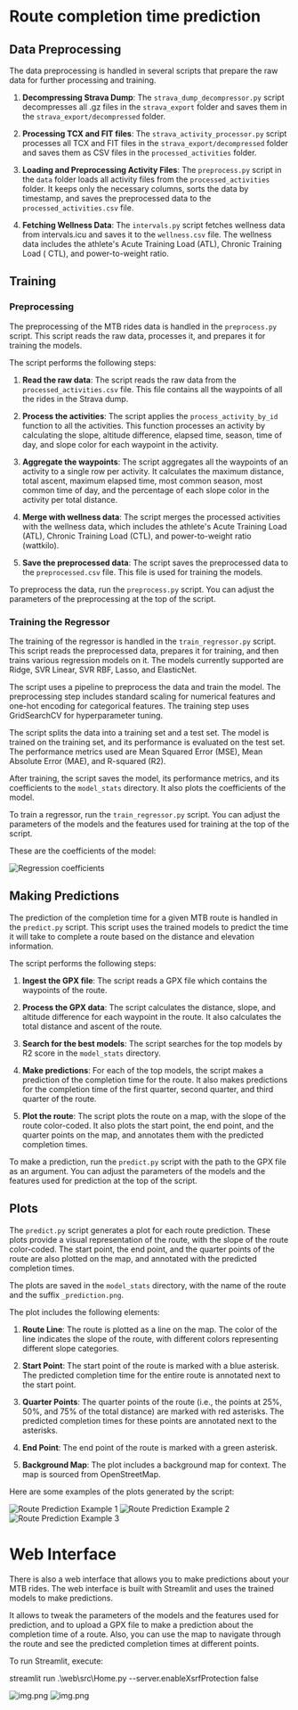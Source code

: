 # Route completion time prediction

## Data Preprocessing

The data preprocessing is handled in several scripts that prepare the raw data for further processing and training.

1. **Decompressing Strava Dump**: The `strava_dump_decompressor.py` script decompresses all .gz files in
   the `strava_export` folder and saves them in the `strava_export/decompressed` folder.

2. **Processing TCX and FIT files**: The `strava_activity_processor.py` script processes all TCX and FIT files in
   the `strava_export/decompressed` folder and saves them as CSV files in the `processed_activities` folder.

3. **Loading and Preprocessing Activity Files**: The `preprocess.py` script in the `data` folder loads all activity
   files from the `processed_activities` folder. It keeps only the necessary columns, sorts the data by timestamp, and
   saves the preprocessed data to the `processed_activities.csv` file.

4. **Fetching Wellness Data**: The `intervals.py` script fetches wellness data from intervals.icu and saves it to
   the `wellness.csv` file. The wellness data includes the athlete's Acute Training Load (ATL), Chronic Training Load (
   CTL), and power-to-weight ratio.

## Training

### Preprocessing

The preprocessing of the MTB rides data is handled in the `preprocess.py` script. This script reads the raw data,
processes it, and prepares it for training the models.

The script performs the following steps:

1. **Read the raw data**: The script reads the raw data from the `processed_activities.csv` file. This file contains all
   the waypoints of all the rides in the Strava dump.

2. **Process the activities**: The script applies the `process_activity_by_id` function to all the activities. This
   function processes an activity by calculating the slope, altitude difference, elapsed time, season, time of day, and
   slope color for each waypoint in the activity.

3. **Aggregate the waypoints**: The script aggregates all the waypoints of an activity to a single row per activity. It
   calculates the maximum distance, total ascent, maximum elapsed time, most common season, most common time of day, and
   the percentage of each slope color in the activity per total distance.

4. **Merge with wellness data**: The script merges the processed activities with the wellness data, which includes the
   athlete's Acute Training Load (ATL), Chronic Training Load (CTL), and power-to-weight ratio (wattkilo).

5. **Save the preprocessed data**: The script saves the preprocessed data to the `preprocessed.csv` file. This file is
   used for training the models.

To preprocess the data, run the `preprocess.py` script. You can adjust the parameters of the preprocessing at the top of
the script.

### Training the Regressor

The training of the regressor is handled in the `train_regressor.py` script. This script reads the preprocessed data,
prepares it for training, and then trains various regression models on it. The models currently supported are Ridge, SVR
Linear, SVR RBF, Lasso, and ElasticNet.

The script uses a pipeline to preprocess the data and train the model. The preprocessing step includes standard scaling
for numerical features and one-hot encoding for categorical features. The training step uses GridSearchCV for
hyperparameter tuning.

The script splits the data into a training set and a test set. The model is trained on the training set, and its
performance is evaluated on the test set. The performance metrics used are Mean Squared Error (MSE), Mean Absolute
Error (MAE), and R-squared (R2).

After training, the script saves the model, its performance metrics, and its coefficients to the `model_stats`
directory. It also plots the coefficients of the model.

To train a regressor, run the `train_regressor.py` script. You can adjust the parameters of the models and the features
used for training at the top of the script.

These are the coefficients of the model:

![Regression coefficients](training/model_stats/Lasso_coefs.png)

## Making Predictions

The prediction of the completion time for a given MTB route is handled in the `predict.py` script. This script uses the
trained models to predict the time it will take to complete a route based on the distance and elevation information.

The script performs the following steps:

1. **Ingest the GPX file**: The script reads a GPX file which contains the waypoints of the route.

2. **Process the GPX data**: The script calculates the distance, slope, and altitude difference for each waypoint in the
   route. It also calculates the total distance and ascent of the route.

3. **Search for the best models**: The script searches for the top models by R2 score in the `model_stats` directory.

4. **Make predictions**: For each of the top models, the script makes a prediction of the completion time for the route.
   It also makes predictions for the completion time of the first quarter, second quarter, and third quarter of the
   route.

5. **Plot the route**: The script plots the route on a map, with the slope of the route color-coded. It also plots the
   start point, the end point, and the quarter points on the map, and annotates them with the predicted completion
   times.

To make a prediction, run the `predict.py` script with the path to the GPX file as an argument. You can adjust the
parameters of the models and the features used for prediction at the top of the script.

## Plots

The `predict.py` script generates a plot for each route prediction. These plots provide a visual representation of the
route, with the slope of the route color-coded. The start point, the end point, and the quarter points of the route are
also plotted on the map, and annotated with the predicted completion times.

The plots are saved in the `model_stats` directory, with the name of the route and the suffix `_prediction.png`.

The plot includes the following elements:

1. **Route Line**: The route is plotted as a line on the map. The color of the line indicates the slope of the route,
   with different colors representing different slope categories.

2. **Start Point**: The start point of the route is marked with a blue asterisk. The predicted completion time for the
   entire route is annotated next to the start point.

3. **Quarter Points**: The quarter points of the route (i.e., the points at 25%, 50%, and 75% of the total distance) are
   marked with red asterisks. The predicted completion times for these points are annotated next to the asterisks.

4. **End Point**: The end point of the route is marked with a green asterisk.

5. **Background Map**: The plot includes a background map for context. The map is sourced from OpenStreetMap.

Here are some examples of the plots generated by the script:

![Route Prediction Example 1](training/model_stats/bokeron-bike-race-2023-1-vuelta.gpx_prediction.png)
![Route Prediction Example 2](training/model_stats/ruta_balcon_axarquia.gpx_prediction.png)
![Route Prediction Example 3](training/model_stats/v-rural-race-mijas-mtb.gpx_prediction.png)

# Web Interface

There is also a web interface that allows you to make predictions about your MTB rides. The web interface is built with
Streamlit and uses the trained models to make predictions.

It allows to tweak the parameters of the models and the features used for prediction, and to upload a GPX file to make a
prediction about the completion time of a route. Also, you can use the map to navigate through the route and see the
predicted completion times at different points.

To run Streamlit, execute: 

streamlit run .\web\src\Home.py --server.enableXsrfProtection false

![img.png](../screenshots/img.png)
![img.png](../screenshots/img2.png)